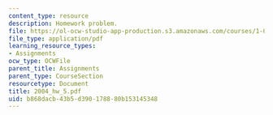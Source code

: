 ```yaml
---
content_type: resource
description: Homework problem.
file: https://ol-ocw-studio-app-production.s3.amazonaws.com/courses/1-054-mechanics-and-design-of-concrete-structures-spring-2004/b868dacb43b5d390178880b153145348_2004_hw_5.pdf
file_type: application/pdf
learning_resource_types:
- Assignments
ocw_type: OCWFile
parent_title: Assignments
parent_type: CourseSection
resourcetype: Document
title: 2004_hw_5.pdf
uid: b868dacb-43b5-d390-1788-80b153145348
---
```

